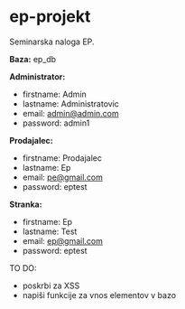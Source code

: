 # ep-projekt

Seminarska naloga EP.

**Baza:** ep_db

**Administrator:**
- firstname: Admin
- lastname: Administratovic
- email: admin@admin.com
- password: admin1
  
**Prodajalec:**
- firstname: Prodajalec
- lastname: Ep
- email: pe@gmail.com
- password: eptest
    
**Stranka:**
- firstname: Ep
- lastname: Test
- email: ep@gmail.com
- password: eptest

TO DO:
- poskrbi za XSS
- napiši funkcije za vnos elementov v bazo